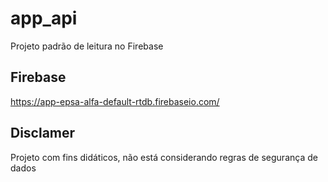 # app_api

Projeto padrão de leitura no Firebase

## Firebase

https://app-epsa-alfa-default-rtdb.firebaseio.com/

## Disclamer

Projeto com fins didáticos, não está considerando regras de segurança de dados